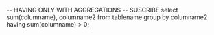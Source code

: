 -- HAVING ONLY WITH AGGREGATIONS 
-- SUSCRIBE 
select sum(columname), 
columname2 
from tablename
group by columname2
having sum(columname) > 0;
